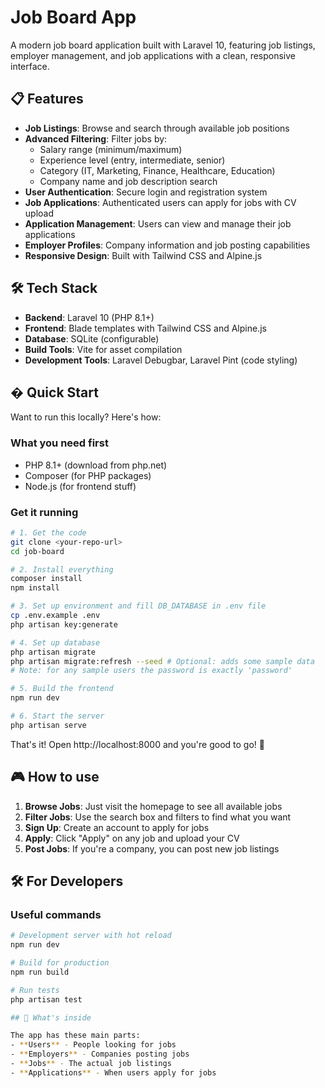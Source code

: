 # Job Board App

A modern job board application built with Laravel 10, featuring job listings, employer management, and job applications with a clean, responsive interface.

## 📋 Features

- **Job Listings**: Browse and search through available job positions
- **Advanced Filtering**: Filter jobs by:
  - Salary range (minimum/maximum)
  - Experience level (entry, intermediate, senior)
  - Category (IT, Marketing, Finance, Healthcare, Education)
  - Company name and job description search
- **User Authentication**: Secure login and registration system
- **Job Applications**: Authenticated users can apply for jobs with CV upload
- **Application Management**: Users can view and manage their job applications
- **Employer Profiles**: Company information and job posting capabilities
- **Responsive Design**: Built with Tailwind CSS and Alpine.js

## 🛠 Tech Stack

- **Backend**: Laravel 10 (PHP 8.1+)
- **Frontend**: Blade templates with Tailwind CSS and Alpine.js
- **Database**: SQLite (configurable)
- **Build Tools**: Vite for asset compilation
- **Development Tools**: Laravel Debugbar, Laravel Pint (code styling)

## � Quick Start

Want to run this locally? Here's how:

### What you need first
- PHP 8.1+ (download from php.net)
- Composer (for PHP packages)
- Node.js (for frontend stuff)

### Get it running
```bash
# 1. Get the code
git clone <your-repo-url>
cd job-board

# 2. Install everything
composer install
npm install

# 3. Set up environment and fill DB_DATABASE in .env file
cp .env.example .env
php artisan key:generate

# 4. Set up database
php artisan migrate
php artisan migrate:refresh --seed # Optional: adds some sample data
# Note: for any sample users the password is exactly 'password'

# 5. Build the frontend
npm run dev

# 6. Start the server
php artisan serve
```

That's it! Open http://localhost:8000 and you're good to go! 🎉

## 🎮 How to use

1. **Browse Jobs**: Just visit the homepage to see all available jobs
2. **Filter Jobs**: Use the search box and filters to find what you want
3. **Sign Up**: Create an account to apply for jobs
4. **Apply**: Click "Apply" on any job and upload your CV
5. **Post Jobs**: If you're a company, you can post new job listings

## 🛠 For Developers

### Useful commands
```bash
# Development server with hot reload
npm run dev

# Build for production
npm run build

# Run tests
php artisan test

## 📝 What's inside

The app has these main parts:
- **Users** - People looking for jobs
- **Employers** - Companies posting jobs  
- **Jobs** - The actual job listings
- **Applications** - When users apply for jobs

